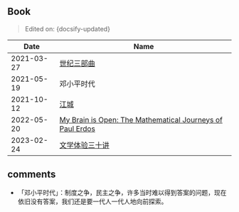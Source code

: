 ## Book

> Edited on: {docsify-updated}

| Date       | Name                                                                                                                             |
| ---------- | -------------------------------------------------------------------------------------------------------------------------------- |
| 2021-03-27 | [世纪三部曲](https://bertrandwen.github.io/blog/#/reading/notes/century-trilogy)                                                 |
| 2021-05-19 | 邓小平时代                                                                                                                       |
| 2021-10-12 | [江城](https://bertrandwen.github.io/blog/#/reading/notes/river-city)                                                            |
| 2022-05-20 | [My Brain is Open: The Mathematical Journeys of Paul Erdos](https://bertrandwen.github.io/blog/#/reading/notes/my-brain-is-open) |
| 2023-02-24 | [文学体验三十讲](https://bertrandwen.github.io/blog/#/reading/notes/literature-talk)                                             |

## comments

- 「邓小平时代」：制度之争，民主之争，许多当时难以得到答案的问题，现在依旧没有答案，我们还是要一代人一代人地向前探索。